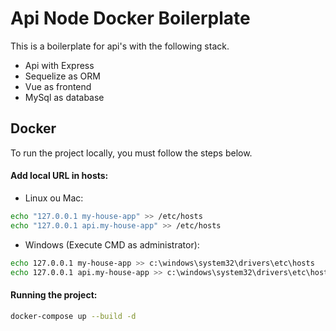 # Api Node Docker Boilerplate
This is a boilerplate for api's with the following stack.
- Api with Express
- Sequelize as ORM
- Vue as frontend
- MySql as database

## Docker
To run the project locally, you must follow the steps below.
#### Add local URL in hosts:
* Linux ou Mac:
```bash
echo "127.0.0.1 my-house-app" >> /etc/hosts
echo "127.0.0.1 api.my-house-app" >> /etc/hosts
```
* Windows (Execute CMD as administrator):
```bash
echo 127.0.0.1 my-house-app >> c:\windows\system32\drivers\etc\hosts
echo 127.0.0.1 api.my-house-app >> c:\windows\system32\drivers\etc\hosts
```
#### Running the project:
```bash
docker-compose up --build -d
```
